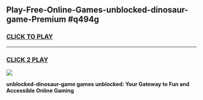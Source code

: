 
## Play-Free-Online-Games-unblocked-dinosaur-game-Premium #q494g
<h3>
<a href="https://premium.freeplayer.one?title=unblocked-dinosaur-game&ref=8M">CLICK TO PLAY</a></h3>
<hr>

<h3>
<a href="https://premium.freeplayer.one?title=unblocked-dinosaur-game&ref=8M">CLICK 2 PLAY</a>
  
</h3>

<a href="https://premium.freeplayer.one?title=unblocked-dinosaur-game&ref=8M"><img src="https://clearcache.store/games.png"></a>


**unblocked-dinosaur-game games unblocked: Your Gateway to Fun and Accessible Online Gaming**
